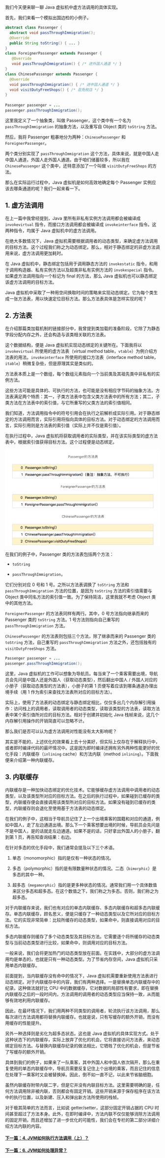 

我们今天便来聊一聊 Java 虚拟机中虚方法调用的具体实现。

首先，我们来看一个模拟出国边检的小例子。

```java
abstract class Passenger {
  abstract void passThroughImmigration();
  @Override
  public String toString() { ... }
}
class ForeignerPassenger extends Passenger {
   @Override
   void passThroughImmigration() { /* 进外国人通道 */ }
}
class ChinesePassenger extends Passenger {
  @Override
  void passThroughImmigration() { /* 进中国人通道 */ }
  void visitDutyFreeShops() { /* 逛免税店 */ }
}

Passenger passenger = ...
passenger.passThroughImmigration();
```

这里我定义了一个抽象类，叫做 Passenger，这个类中有一个名为 `passThroughImmigration` 的抽象方法，以及重写自 Object 类的 `toString` 方法。

然后，我将 Passenger 粗暴地分为两种：`ChinesePassenger` 和 `ForeignerPassenger`。

两个类分别实现了 `passThroughImmigration` 这个方法，具体来说，就是中国人走中国人通道，外国人走外国人通道。由于咱们储蓄较多，所以我在 `ChinesePassenger` 这个类中，还特意添加了一个叫做 `visitDutyFreeShops` 的方法。

那么在实际运行过程中，Java 虚拟机是如何高效地确定每个 Passenger 实例应该去哪条通道的呢？我们一起来看一下。

1\. 虚方法调用
---------

在上一篇中我曾经提到，Java 里所有非私有实例方法调用都会被编译成 `invokevirtual` 指令，而接口方法调用都会被编译成 `invokeinterface` 指令。这两种指令，均属于 Java 虚拟机中的虚方法调用。

在绝大多数情况下，Java 虚拟机需要根据调用者的动态类型，来确定虚方法调用的目标方法。这个过程我们称之为动态绑定。那么，相对于静态绑定的非虚方法调用来说，虚方法调用更加耗时。

在 Java 虚拟机中，静态绑定包括用于调用静态方法的 `invokestatic` 指令，和用于调用构造器、私有实例方法以及超类非私有实例方法的 `invokespecial` 指令。如果虚方法调用指向一个标记为 final 的方法，那么 Java 虚拟机也可以静态绑定该虚方法调用的目标方法。

Java 虚拟机中采取了一种用空间换取时间的策略来实现动态绑定。它为每个类生成一张方法表，用以快速定位目标方法。那么方法表具体是怎样实现的呢？

2\. 方法表
-------

在介绍那篇类加载机制的链接部分中，我曾提到类加载的准备阶段，它除了为静态字段分配内存之外，还会构造与该类相关联的方法表。

这个数据结构，便是 Java 虚拟机实现动态绑定的关键所在。下面我将以 `invokevirtual` 所使用的虚方法表（virtual method table，`vtable`）为例介绍方法表的用法。`invokeinterface` 所使用的接口方法表（interface method table，`itable`）稍微复杂些，但是原理其实是类似的。

方法表本质上是一个数组，每个数组元素指向一个当前类及其祖先类中非私有的实例方法。

这些方法可能是具体的、可执行的方法，也可能是没有相应字节码的抽象方法。方法表满足两个特质：其一，子类方法表中包含父类方法表中的所有方法；其二，子类方法在方法表中的索引值，与它所重写的父类方法的索引值相同。

我们知道，方法调用指令中的符号引用会在执行之前解析成实际引用。对于静态绑定的方法调用而言，实际引用将指向具体的目标方法。对于动态绑定的方法调用而言，实际引用则是方法表的索引值（实际上并不仅是索引值）。

在执行过程中，Java 虚拟机将获取调用者的实际类型，并在该实际类型的虚方法表中，根据索引值获得目标方法。这个过程便是动态绑定。

![](../imgs/1.4.webp)

在我们的例子中，Passenger 类的方法表包括两个方法：

- `toString`

- `passThroughImmigration`，

它们分别对应 0 号和 1 号。之所以方法表调换了 `toString` 方法和 `passThroughImmigration` 方法的位置，是因为 `toString` 方法的索引值需要与 Object 类中同名方法的索引值一致。为了保持简洁，这里我就不考虑 Object 类中的其他方法。

`ForeignerPassenger` 的方法表同样有两行。其中，0 号方法指向继承而来的 Passenger 类的 `toString` 方法。1 号方法则指向自己重写的 `passThroughImmigration` 方法。

`ChinesePassenger` 的方法表则包括三个方法，除了继承而来的 Passenger 类的 `toString` 方法，自己重写的 `passThroughImmigration` 方法之外，还包括独有的 `visitDutyFreeShops` 方法。

```java
Passenger passenger = ...
passenger.passThroughImmigration();
```

这里，Java 虚拟机的工作可以想象为导航员。每当来了一个乘客需要出境，导航员会先问是中国人还是外国人（获取动态类型），然后翻出中国人 / 外国人对应的小册子（获取动态类型的方法表），小册子的第 1 页便写着应该到哪条通道办理出境手续（用 1 作为索引来查找方法表所对应的目标方法）。

实际上，使用了方法表的动态绑定与静态绑定相比，仅仅多出几个内存解引用操作：访问栈上的调用者，读取调用者的动态类型，读取该类型的方法表，读取方法表中某个索引值所对应的目标方法。相对于创建并初始化 Java 栈帧来说，这几个内存解引用操作的开销简直可以忽略不计。

那么我们是否可以认为虚方法调用对性能没有太大影响呢？

其实是不能的，上述优化的效果看上去十分美好，但实际上仅存在于解释执行中，或者即时编译代码的最坏情况中。这是因为即时编译还拥有另外两种性能更好的优化手段：内联缓存（`inlining` cache）和方法内联（method `inlining`）。下面我便来介绍第一种内联缓存。

3\. 内联缓存
--------

内联缓存是一种加快动态绑定的优化技术。它能够缓存虚方法调用中调用者的动态类型，以及该类型所对应的目标方法。在之后的执行过程中，如果碰到已缓存的类型，内联缓存便会直接调用该类型所对应的目标方法。如果没有碰到已缓存的类型，内联缓存则会退化至使用基于方法表的动态绑定。

在我们的例子中，这相当于导航员记住了上一个出境乘客的国籍和对应的通道，例如中国人，走了左边通道出境。那么下一个乘客想要出境的时候，导航员会先问是不是中国人，是的话就走左边通道。如果不是的话，只好拿出外国人的小册子，翻到第 1 页，再告知查询结果：右边。

在针对多态的优化手段中，我们通常会提及以下三个术语。

1. 单态（monomorphic）指的是仅有一种状态的情况。

2. 多态（polymorphic）指的是有限数量种状态的情况。二态（`bimorphic`）是多态的其中一种。

3. 超多态（`megamorphic`）指的是更多种状态的情况。通常我们用一个具体数值来区分多态和超多态。在这个数值之下，我们称之为多态。否则，我们称之为超多态。

对于内联缓存来说，我们也有对应的单态内联缓存、多态内联缓存和超多态内联缓存。单态内联缓存，顾名思义，便是只缓存了一种动态类型以及它所对应的目标方法。它的实现非常简单：比较所缓存的动态类型，如果命中，则直接调用对应的目标方法。

多态内联缓存则缓存了多个动态类型及其目标方法。它需要逐个将所缓存的动态类型与当前动态类型进行比较，如果命中，则调用对应的目标方法。

一般来说，我们会将更加热门的动态类型放在前面。在实践中，大部分的虚方法调用均是单态的，也就是只有一种动态类型。为了节省内存空间，Java 虚拟机只采用单态内联缓存。

前面提到，当内联缓存没有命中的情况下，Java 虚拟机需要重新使用方法表进行动态绑定。对于内联缓存中的内容，我们有两种选择。一是替换单态内联缓存中的纪录。这种做法就好比 CPU 中的数据缓存，它对数据的局部性有要求，即在替换内联缓存之后的一段时间内，方法调用的调用者的动态类型应当保持一致，从而能够有效地利用内联缓存。

因此，在最坏情况下，我们用两种不同类型的调用者，轮流执行该方法调用，那么每次进行方法调用都将替换内联缓存。也就是说，只有写缓存的额外开销，而没有用缓存的性能提升。

另外一种选择则是劣化为超多态状态。这也是 Java 虚拟机的具体实现方式。处于这种状态下的内联缓存，实际上放弃了优化的机会。它将直接访问方法表，来动态绑定目标方法。与替换内联缓存纪录的做法相比，它牺牲了优化的机会，但是节省了写缓存的额外开销。

具体到我们的例子，如果来了一队乘客，其中外国人和中国人依次隔开，那么在重复使用的单态内联缓存中，导航员需要反复记住上个出境的乘客，而且记住的信息在处理下一乘客时又会被替换掉。因此，倒不如一直不记，以此来节省脑细胞。

虽然内联缓存附带内联二字，但是它并没有内联目标方法。这里需要明确的是，任何方法调用除非被内联，否则都会有固定开销。这些开销来源于保存程序在该方法中的执行位置，以及新建、压入和弹出新方法所使用的栈帧。

对于极其简单的方法而言，比如说 getter/setter，这部分固定开销占据的 CPU 时间甚至超过了方法本身。此外，在即时编译中，方法内联不仅仅能够消除方法调用的固定开销，而且还增加了进一步优化的可能性，我们会在专栏的第二部分详细介绍方法内联的内容。

#### [下一篇：4.  JVM如何执行方法调用（上）？](4.how-jvm-execute-method-invocation.md)

#### [下一篇：6.  JVM如何处理异常？](6.how-jvm-handle-exception.md)

